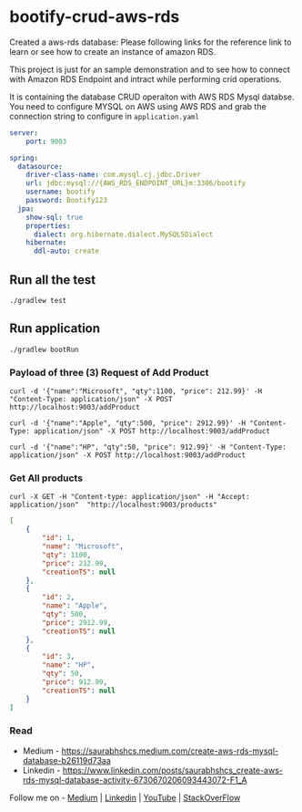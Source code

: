# bootify-crud-aws-rds

Created a aws-rds database: Please following links for the reference link to learn or see how to create an instance of amazon RDS. 


This project is just for an sample demonstration and to see how to connect with Amazon RDS Endpoint and intract while performing crid operations.



It is containing the database CRUD operaiton with AWS RDS Mysql databse. You need to configure MYSQL on AWS using AWS RDS and grab the connection string to configure in `application.yaml`


```application.yaml
server:
    port: 9003

spring:
  datasource:
    driver-class-name: com.mysql.cj.jdbc.Driver
    url: jdbc:mysql://{AWS_RDS_ENDPOINT_URL}m:3306/bootify
    username: bootify
    password: Bootify123
  jpa:
    show-sql: true
    properties:
      dialect: org.hibernate.dialect.MySQL5Dialect
    hibernate:
      ddl-auto: create

```

## Run all the test 

`
./gradlew test
`

## Run application
`
./gradlew bootRun
`

### Payload of three (3) Request of Add Product
```ssh
curl -d '{"name":"Microsoft", "qty":1100, "price": 212.99}' -H "Content-Type: application/json" -X POST http://localhost:9003/addProduct

curl -d '{"name":"Apple", "qty":500, "price": 2912.99}' -H "Content-Type: application/json" -X POST http://localhost:9003/addProduct

curl -d '{"name":"HP", "qty":50, "price": 912.99}' -H "Content-Type: application/json" -X POST http://localhost:9003/addProduct
```

### Get All products

```ssh
curl -X GET -H "Content-type: application/json" -H "Accept: application/json"  "http://localhost:9003/products"
```


```json
[
    {
        "id": 1,
        "name": "Microsoft",
        "qty": 1100,
        "price": 212.99,
        "creationTS": null
    },
    {
        "id": 2,
        "name": "Apple",
        "qty": 500,
        "price": 2912.99,
        "creationTS": null
    },
    {
        "id": 3,
        "name": "HP",
        "qty": 50,
        "price": 912.99,
        "creationTS": null
    }
]
```


### Read

- Medium - https://saurabhshcs.medium.com/create-aws-rds-mysql-database-b26119d73aa
- Linkedin - https://www.linkedin.com/posts/saurabhshcs_create-aws-rds-mysql-database-activity-6730670206093443072-F1_A


Follow me on - [Medium](https://saurabhshcs.medium.com) | [Linkedin](https://www.linkedin.com/in/saurabhshcs/) | [YouTube](https://www.youtube.com/channel/UCSQqjPw7_tfx1Ie4yYHbcxQ?pbjreload=102) | [StackOverFlow](https://stackoverflow.com/users/10719720/saurabhshcs?tab=profile)

